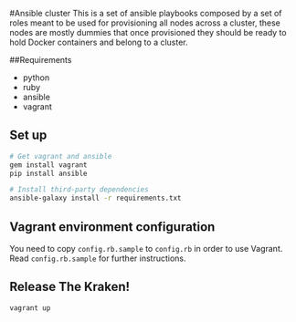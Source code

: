 #Ansible cluster
This is a set of ansible playbooks composed by a set of roles meant to be used for provisioning all nodes across a cluster, these nodes are mostly dummies that once provisioned they should be ready to hold Docker containers and belong to a cluster.

##Requirements
* python
* ruby
* ansible
* vagrant

## Set up

```bash
# Get vagrant and ansible
gem install vagrant
pip install ansible

# Install third-party dependencies
ansible-galaxy install -r requirements.txt
```

## Vagrant environment configuration
You need to copy `config.rb.sample` to `config.rb` in order to use Vagrant. Read `config.rb.sample` for further instructions.

## Release The Kraken!

```bash
vagrant up
```
